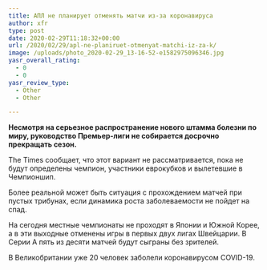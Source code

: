 ```yaml
---
title: АПЛ не планирует отменять матчи из-за коронавируса
author: xfr
type: post
date: 2020-02-29T11:18:32+00:00
url: /2020/02/29/apl-ne-planiruet-otmenyat-matchi-iz-za-k/
image: /uploads/photo_2020-02-29_13-16-52-e1582975096346.jpg
yasr_overall_rating:
  - 0
  - 0
yasr_review_type:
  - Other
  - Other

---
```

**Несмотря на серьезное распространение нового штамма болезни по миру, руководство Премьер-лиги не собирается досрочно прекращать сезон.**

The Times сообщает, что этот вариант не рассматривается, пока не будут определены чемпион, участники еврокубков и вылетевшие в Чемпионшип.

Более реальной может быть ситуация с прохождением матчей при пустых трибунах, если динамика роста заболеваемости не пойдет на спад.

На сегодня местные чемпионаты не проходят в Японии и Южной Корее, а в эти выходные отменены игры в первых двух лигах Швейцарии. В Серии А пять из десяти матчей будут сыграны без зрителей.

В Великобритании уже 20 человек заболели коронавирусом COVID-19.